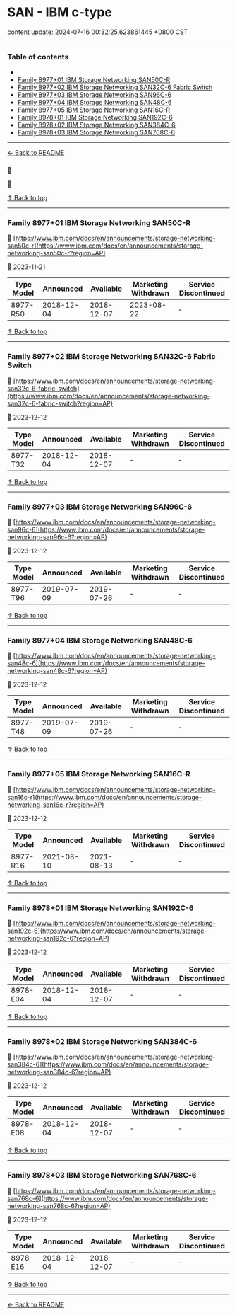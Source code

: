 # SAN - IBM c-type

content update: 2024-07-16 00:32:25.623861445 +0800 CST

---

### Table of contents


- [](#)
- [Family 8977+01 IBM Storage Networking SAN50C-R](#family-897701-ibm-storage-networking-san50c-r)
- [Family 8977+02 IBM Storage Networking SAN32C-6 Fabric Switch](#family-897702-ibm-storage-networking-san32c-6-fabric-switch)
- [Family 8977+03 IBM Storage Networking SAN96C-6](#family-897703-ibm-storage-networking-san96c-6)
- [Family 8977+04 IBM Storage Networking SAN48C-6](#family-897704-ibm-storage-networking-san48c-6)
- [Family 8977+05 IBM Storage Networking SAN16C-R](#family-897705-ibm-storage-networking-san16c-r)
- [Family 8978+01 IBM Storage Networking SAN192C-6](#family-897801-ibm-storage-networking-san192c-6)
- [Family 8978+02 IBM Storage Networking SAN384C-6](#family-897802-ibm-storage-networking-san384c-6)
- [Family 8978+03 IBM Storage Networking SAN768C-6](#family-897803-ibm-storage-networking-san768c-6)

---

[← Back to README](../README.md)





### 

🔗 [](?region=AP)

📅 







[↑ Back to top](#table-of-contents)

---





### Family 8977+01 IBM Storage Networking SAN50C-R

🔗 [https://www.ibm.com/docs/en/announcements/storage-networking-san50c-r](https://www.ibm.com/docs/en/announcements/storage-networking-san50c-r?region=AP)

📅 2023-11-21

| Type Model | Announced | Available | Marketing Withdrawn | Service Discontinued |
| --- | --- | --- | --- | --- |
| 8977-R50 | 2018-12-04 | 2018-12-07 | 2023-08-22 | - |






[↑ Back to top](#table-of-contents)

---





### Family 8977+02 IBM Storage Networking SAN32C-6 Fabric Switch

🔗 [https://www.ibm.com/docs/en/announcements/storage-networking-san32c-6-fabric-switch](https://www.ibm.com/docs/en/announcements/storage-networking-san32c-6-fabric-switch?region=AP)

📅 2023-12-12

| Type Model | Announced | Available | Marketing Withdrawn | Service Discontinued |
| --- | --- | --- | --- | --- |
| 8977-T32 | 2018-12-04 | 2018-12-07 | - | - |






[↑ Back to top](#table-of-contents)

---





### Family 8977+03 IBM Storage Networking SAN96C-6

🔗 [https://www.ibm.com/docs/en/announcements/storage-networking-san96c-6](https://www.ibm.com/docs/en/announcements/storage-networking-san96c-6?region=AP)

📅 2023-12-12

| Type Model | Announced | Available | Marketing Withdrawn | Service Discontinued |
| --- | --- | --- | --- | --- |
| 8977-T96 | 2019-07-09 | 2019-07-26 | - | - |






[↑ Back to top](#table-of-contents)

---





### Family 8977+04 IBM Storage Networking SAN48C-6

🔗 [https://www.ibm.com/docs/en/announcements/storage-networking-san48c-6](https://www.ibm.com/docs/en/announcements/storage-networking-san48c-6?region=AP)

📅 2023-12-12

| Type Model | Announced | Available | Marketing Withdrawn | Service Discontinued |
| --- | --- | --- | --- | --- |
| 8977-T48 | 2019-07-09 | 2019-07-26 | - | - |






[↑ Back to top](#table-of-contents)

---





### Family 8977+05 IBM Storage Networking SAN16C-R

🔗 [https://www.ibm.com/docs/en/announcements/storage-networking-san16c-r](https://www.ibm.com/docs/en/announcements/storage-networking-san16c-r?region=AP)

📅 2023-12-12

| Type Model | Announced | Available | Marketing Withdrawn | Service Discontinued |
| --- | --- | --- | --- | --- |
| 8977-R16 | 2021-08-10 | 2021-08-13 | - | - |






[↑ Back to top](#table-of-contents)

---





### Family 8978+01 IBM Storage Networking SAN192C-6

🔗 [https://www.ibm.com/docs/en/announcements/storage-networking-san192c-6](https://www.ibm.com/docs/en/announcements/storage-networking-san192c-6?region=AP)

📅 2023-12-12

| Type Model | Announced | Available | Marketing Withdrawn | Service Discontinued |
| --- | --- | --- | --- | --- |
| 8978-E04 | 2018-12-04 | 2018-12-07 | - | - |






[↑ Back to top](#table-of-contents)

---





### Family 8978+02 IBM Storage Networking SAN384C-6

🔗 [https://www.ibm.com/docs/en/announcements/storage-networking-san384c-6](https://www.ibm.com/docs/en/announcements/storage-networking-san384c-6?region=AP)

📅 2023-12-12

| Type Model | Announced | Available | Marketing Withdrawn | Service Discontinued |
| --- | --- | --- | --- | --- |
| 8978-E08 | 2018-12-04 | 2018-12-07 | - | - |






[↑ Back to top](#table-of-contents)

---





### Family 8978+03 IBM Storage Networking SAN768C-6

🔗 [https://www.ibm.com/docs/en/announcements/storage-networking-san768c-6](https://www.ibm.com/docs/en/announcements/storage-networking-san768c-6?region=AP)

📅 2023-12-12

| Type Model | Announced | Available | Marketing Withdrawn | Service Discontinued |
| --- | --- | --- | --- | --- |
| 8978-E16 | 2018-12-04 | 2018-12-07 | - | - |






[↑ Back to top](#table-of-contents)

---



[← Back to README](../README.md)